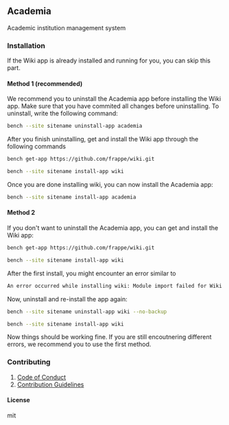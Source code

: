 ## Academia

Academic institution management system

### Installation

If the Wiki app is already installed and running for you, you can skip this part.

#### Method 1 (recommended)

We recommend you to uninstall the Academia app before installing the Wiki app.
Make sure that you have commited all changes before uninstalling.
To uninstall, write the following command:
```bash
bench --site sitename uninstall-app academia
```

After you finish uninstalling, get and install the Wiki app through the following commands
```bash
bench get-app https://github.com/frappe/wiki.git
```
```bash
bench --site sitename install-app wiki
```

Once you are done installing wiki, you can now install the Academia app:
```bash
bench --site sitename install-app academia
```

#### Method 2

If you don't want to uninstall the Academia app, you can get and install the Wiki app:
```bash
bench get-app https://github.com/frappe/wiki.git
```
```bash
bench --site sitename install-app wiki
```

After the first install, you might encounter an error similar to
```bash
An error occurred while installing wiki: Module import failed for Wiki Page, the DocType you're trying to open might be deleted.<br> Error: No module named 'frappe.core.doctype.wiki_page'
```

Now, uninstall and re-install the app again:
```bash
bench --site sitename uninstall-app wiki --no-backup
```
```bash
bench --site sitename install-app wiki
```
Now things should be working fine.
If you are still encoutnering different errors, we recommend you to use the first method.


### Contributing
1. [Code of Conduct]()
2. [Contribution Guidelines](https://github.com/SanU-Development-Team/Academia/wiki/Contribution-Guidelines)

#### License

mit
